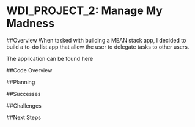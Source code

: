 # WDI\_PROJECT\_2: Manage My Madness

##Overview
When tasked with building a MEAN stack app, I decided to build a to-do list app that allow the user to delegate tasks to other users. 

The application can be found here

##Code Overview


##Planning


##Successes


##Challenges

 
##Next Steps
